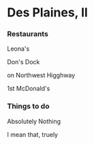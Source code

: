# Des Plaines, Il

### Restaurants

 Leona's

 Don's Dock
  
  on Northwest Higghway
  

 1st McDonald's

### Things to do

 Absolutely Nothing

 I mean that, truely
